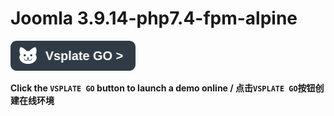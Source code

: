# Joomla 3.9.14-php7.4-fpm-alpine

<a href="https://www.vsplate.com/?docker-compose=https://github.com/vsplate/dcenvs/joomla/3.9.14-php7.4-fpm-alpine"><img alt="VSPLATE GO" src="https://raw.githubusercontent.com/vsplate/images/master/vsgo_btn.png" width="200px"></a>

**Click the `VSPLATE GO` button to launch a demo online / 点击`VSPLATE GO`按钮创建在线环境**
